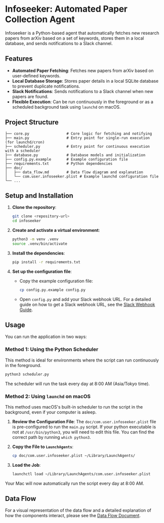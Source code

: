 # Infoseeker: Automated Paper Collection Agent

Infoseeker is a Python-based agent that automatically fetches new research papers from arXiv based on a set of keywords, stores them in a local database, and sends notifications to a Slack channel.

## Features

-   **Automated Paper Fetching**: Fetches new papers from arXiv based on user-defined keywords.
-   **Local Database Storage**: Stores paper details in a local SQLite database to prevent duplicate notifications.
-   **Slack Notifications**: Sends notifications to a Slack channel when new papers are found.
-   **Flexible Execution**: Can be run continuously in the foreground or as a scheduled background task using `launchd` on macOS.

## Project Structure

```
├── core.py                 # Core logic for fetching and notifying
├── main.py                 # Entry point for single-run execution (for launchd/cron)
├── scheduler.py            # Entry point for continuous execution with a scheduler
├── database.py             # Database models and initialization
├── config.py.example       # Example configuration file
├── requirements.txt        # Python dependencies
├── doc/
│   ├── data_flow.md        # Data flow diagram and explanation
│   └── com.user.infoseeker.plist # Example launchd configuration file
└── ...
```

## Setup and Installation

1.  **Clone the repository**:
    ```bash
    git clone <repository-url>
    cd infoseeker
    ```

2.  **Create and activate a virtual environment**:
    ```bash
    python3 -m venv .venv
    source .venv/bin/activate
    ```

3.  **Install the dependencies**:
    ```bash
    pip install -r requirements.txt
    ```

4.  **Set up the configuration file**:
    *   Copy the example configuration file:
        ```bash
        cp config.py.example config.py
        ```
    *   Open `config.py` and add your Slack webhook URL. For a detailed guide on how to get a Slack webhook URL, see the [Slack Webhook Guide](doc/slack_webhook_guide.md).

## Usage

You can run the application in two ways:

### Method 1: Using the Python Scheduler

This method is ideal for environments where the script can run continuously in the foreground.

```bash
python3 scheduler.py
```

The scheduler will run the task every day at 8:00 AM (Asia/Tokyo time).

### Method 2: Using `launchd` on macOS

This method uses macOS's built-in scheduler to run the script in the background, even if your computer is asleep.

1.  **Review the Configuration File**:
    The `doc/com.user.infoseeker.plist` file is pre-configured to run the `main.py` script. If your python executable is not at `/usr/bin/python3`, you will need to edit this file. You can find the correct path by running `which python3`.

2.  **Copy the File to `LaunchAgents`**:
    ```bash
    cp doc/com.user.infoseeker.plist ~/Library/LaunchAgents/
    ```

3.  **Load the Job**:
    ```bash
    launchctl load ~/Library/LaunchAgents/com.user.infoseeker.plist
    ```

Your Mac will now automatically run the script every day at 8:00 AM.

## Data Flow

For a visual representation of the data flow and a detailed explanation of how the components interact, please see the [Data Flow Document](doc/data_flow.md).
